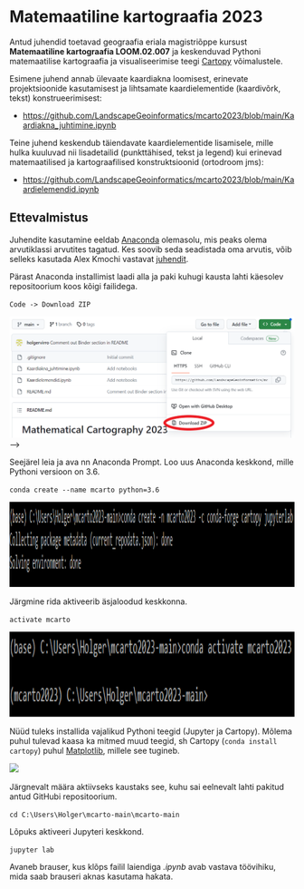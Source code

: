 # Matemaatiline kartograafia 2023
Antud juhendid toetavad geograafia eriala magistriõppe kursust <b>Matemaatiline kartograafia LOOM.02.007</b> ja keskenduvad Pythoni matemaatilise kartograafia ja visualiseerimise teegi [Cartopy](https://scitools.org.uk/cartopy/docs/latest/) võimalustele.

Esimene juhend annab ülevaate kaardiakna loomisest, erinevate projektsioonide kasutamisest ja lihtsamate kaardielementide (kaardivõrk, tekst) konstrueerimisest:
* https://github.com/LandscapeGeoinformatics/mcarto2023/blob/main/Kaardiakna_juhtimine.ipynb

Teine juhend keskendub täiendavate kaardielementide lisamisele, mille hulka kuuluvad nii lisadetailid (punkttähised, tekst ja legend) kui erinevad matemaatilised ja kartograafilised konstruktsioonid (ortodroom jms):
* https://github.com/LandscapeGeoinformatics/mcarto2023/blob/main/Kaardielemendid.ipynb

## Ettevalmistus
Juhendite kasutamine eeldab [Anaconda](https://conda.io/en/main/miniconda.html) olemasolu, mis peaks olema arvutiklassi arvutites tagatud. Kes soovib seda seadistada oma arvutis, võib selleks kasutada Alex Kmochi vastavat [juhendit](https://kodu.ut.ee/~kmoch/geopython2020/L0/Installing_Miniconda_GIS.html).

Pärast Anaconda installimist laadi alla ja paki kuhugi kausta lahti käesolev repositoorium koos kõigi failidega.

`Code -> Download ZIP`

![download_zip](img/download_zip.PNG)-->

Seejärel leia ja ava nn Anaconda Prompt. Loo uus Anaconda keskkond, mille Pythoni versioon on 3.6.

`conda create --name mcarto python=3.6`

<img src="https://raw.githubusercontent.com/LandscapeGeoinformatics/mcarto/main/img/create_env.PNG" height="150">

Järgmine rida aktiveerib äsjaloodud keskkonna.

`activate mcarto`

<img src="https://raw.githubusercontent.com/LandscapeGeoinformatics/mcarto/main/img/activate_env.PNG" height="150">

Nüüd tuleks installida vajalikud Pythoni teegid (Jupyter ja Cartopy). Mõlema puhul tulevad kaasa ka mitmed muud teegid, sh Cartopy (`conda install cartopy`) puhul [Matplotlib](https://matplotlib.org/), millele see tugineb.

<img src="https://raw.githubusercontent.com/LandscapeGeoinformatics/mcarto/main/img/conda_install.PNG" height="150">

Järgnevalt määra aktiivseks kaustaks see, kuhu sai eelnevalt lahti pakitud antud GitHubi repositoorium.

`cd C:\Users\Holger\mcarto-main\mcarto-main`

Lõpuks aktiveeri Jupyteri keskkond.

`jupyter lab`

Avaneb brauser, kus klõps failil laiendiga *.ipynb* avab vastava töövihiku, mida saab brauseri aknas kasutama hakata.
